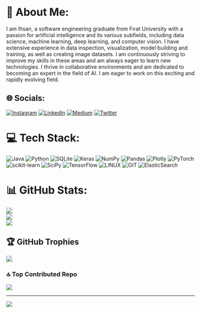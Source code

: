 # 💫 About Me:
I am Ihsan, a software engineering graduate from Fırat University with a passion for artificial intelligence and its various subfields, including data science, machine learning, deep learning, and computer vision. I have extensive experience in data inspection, visualization, model building and training, as well as creating image datasets. I am continuously striving to improve my skills in these areas and am always eager to learn new technologies. I thrive in collaborative environments and am dedicated to becoming an expert in the field of AI. I am eager to work on this exciting and rapidly evolving field.


## 🌐 Socials:
[![Instagram](https://img.shields.io/badge/Instagram-%23E4405F.svg?logo=Instagram&logoColor=white)](https://instagram.com/ihsancnkz) [![LinkedIn](https://img.shields.io/badge/LinkedIn-%230077B5.svg?logo=linkedin&logoColor=white)](https://linkedin.com/in/ihsancenkiz) [![Medium](https://img.shields.io/badge/Medium-12100E?logo=medium&logoColor=white)](https://medium.com/@@ihsancenkiz) [![Twitter](https://img.shields.io/badge/Twitter-%231DA1F2.svg?logo=Twitter&logoColor=white)](https://twitter.com/ihsncnkz) 

# 💻 Tech Stack:
![Java](https://img.shields.io/badge/java-%23ED8B00.svg?style=for-the-badge&logo=java&logoColor=white) ![Python](https://img.shields.io/badge/python-3670A0?style=for-the-badge&logo=python&logoColor=ffdd54) ![SQLite](https://img.shields.io/badge/sqlite-%2307405e.svg?style=for-the-badge&logo=sqlite&logoColor=white) ![Keras](https://img.shields.io/badge/Keras-%23D00000.svg?style=for-the-badge&logo=Keras&logoColor=white) ![NumPy](https://img.shields.io/badge/numpy-%23013243.svg?style=for-the-badge&logo=numpy&logoColor=white) ![Pandas](https://img.shields.io/badge/pandas-%23150458.svg?style=for-the-badge&logo=pandas&logoColor=white) ![Plotly](https://img.shields.io/badge/Plotly-%233F4F75.svg?style=for-the-badge&logo=plotly&logoColor=white) ![PyTorch](https://img.shields.io/badge/PyTorch-%23EE4C2C.svg?style=for-the-badge&logo=PyTorch&logoColor=white) ![scikit-learn](https://img.shields.io/badge/scikit--learn-%23F7931E.svg?style=for-the-badge&logo=scikit-learn&logoColor=white) ![SciPy](https://img.shields.io/badge/SciPy-%230C55A5.svg?style=for-the-badge&logo=scipy&logoColor=%white) ![TensorFlow](https://img.shields.io/badge/TensorFlow-%23FF6F00.svg?style=for-the-badge&logo=TensorFlow&logoColor=white) ![LINUX](https://img.shields.io/badge/Linux-FCC624?style=for-the-badge&logo=linux&logoColor=black) ![GIT](https://img.shields.io/badge/Git-fc6d26?style=for-the-badge&logo=git&logoColor=white) ![ElasticSearch](https://img.shields.io/badge/-ElasticSearch-005571?style=for-the-badge&logo=elasticsearch)
# 📊 GitHub Stats:
![](https://github-readme-stats.vercel.app/api?username=ihsncnkz&theme=great-gatsby&hide_border=false&include_all_commits=true&count_private=true)<br/>
![](https://github-readme-streak-stats.herokuapp.com/?user=ihsncnkz&theme=great-gatsby&hide_border=false)<br/>
![](https://github-readme-stats.vercel.app/api/top-langs/?username=ihsncnkz&theme=great-gatsby&hide_border=false&include_all_commits=true&count_private=true&layout=compact)

## 🏆 GitHub Trophies
![](https://github-profile-trophy.vercel.app/?username=ihsncnkz&theme=matrix&no-frame=false&no-bg=false&margin-w=4)

### 🔝 Top Contributed Repo
![](https://github-contributor-stats.vercel.app/api?username=ihsncnkz&limit=5&theme=dark&combine_all_yearly_contributions=true)

---
[![](https://visitcount.itsvg.in/api?id=ihsncnkz&icon=9&color=2)](https://visitcount.itsvg.in)

<!-- Proudly created with GPRM ( https://gprm.itsvg.in ) -->
